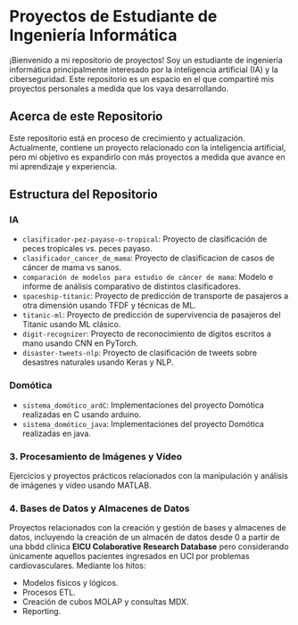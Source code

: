 # Proyectos de Estudiante de Ingeniería Informática

¡Bienvenido a mi repositorio de proyectos! Soy un estudiante de ingeniería informática principalmente interesado por la inteligencia artificial (IA) y la ciberseguridad. Este repositorio es un espacio en el que compartiré mis proyectos personales a medida que los vaya desarrollando.

## Acerca de este Repositorio

Este repositorio está en proceso de crecimiento y actualización. Actualmente, contiene un proyecto relacionado con la inteligencia artificial, pero mi objetivo es expandirlo con más proyectos a medida que avance en mi aprendizaje y experiencia.

## Estructura del Repositorio

### IA
- `clasificador-pez-payaso-o-tropical`: Proyecto de clasificación de peces tropicales vs. peces payaso.
- `clasificador_cancer_de_mama`: Proyecto de clasificacion de casos de cáncer de mama vs sanos.
- `comparación de modelos para estudio de cáncer de mama`: Modelo e informe de análisis comparativo de distintos clasificadores.
- `spaceship-titanic`: Proyecto de predicción de transporte de pasajeros a otra dimensión usando TFDF y técnicas de ML.
- `titanic-ml`: Proyecto de predicción de supervivencia de pasajeros del Titanic usando ML clásico.
- `digit-recognizer`: Proyecto de reconocimiento de dígitos escritos a mano usando CNN en PyTorch.
- `disaster-tweets-nlp`: Proyecto de clasificación de tweets sobre desastres naturales usando Keras y NLP.

### Domótica
- `sistema_domótico_ardC`: Implementaciones del proyecto Domótica realizadas en C usando arduino.
- `sistema_domótico_java`: Implementaciones del proyecto Domótica realizadas en java.

### 3. Procesamiento de Imágenes y Vídeo
Ejercicios y proyectos prácticos relacionados con la manipulación y análisis de imágenes y vídeo usando MATLAB.

### 4. Bases de Datos y Almacenes de Datos
Proyectos relacionados con la creación y gestión de bases y almacenes de datos, incluyendo la creación de un almacén de datos desde 0 a partir de una bbdd clínica **EICU Colaborative Research Database** pero considerando únicamente aquellos pacientes ingresados en UCI por problemas cardiovasculares. Mediante los hitos:
- Modelos físicos y lógicos.
- Procesos ETL.
- Creación de cubos MOLAP y consultas MDX.
- Reporting.






